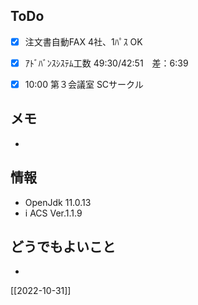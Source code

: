 ## ToDo
- [x] 注文書自動FAX 4社、1ﾊﾟｽ OK
- [x] ｱﾄﾞﾊﾞﾝｽｼｽﾃﾑ工数 49:30/42:51　差：6:39
- [x] 10:00 第３会議室 SCサークル


## メモ
- 


## 情報
- OpenJdk 11.0.13
- i ACS Ver.1.1.9


## どうでもよいこと
- 


[[2022-10-31]]

